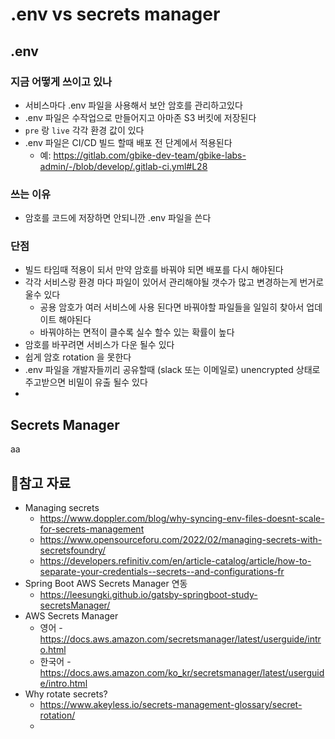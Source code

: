 # .env vs secrets manager

## .env
### 지금 어떻게 쓰이고 있나
- 서비스마다 .env 파일을 사용해서 보안 암호를 관리하고있다
- .env 파일은 수작업으로 만들어지고 아마존 S3 버킷에 저장된다
- `pre` 랑 `live` 각각 환경 값이 있다
- .env 파일은 CI/CD 빌드 할때 배포 전 단계에서 적용된다
  - 예: https://gitlab.com/gbike-dev-team/gbike-labs-admin/-/blob/develop/.gitlab-ci.yml#L28

### 쓰는 이유
- 암호를 코드에 저장하면 안되니깐 .env 파일을 쓴다

### 단점
- 빌드 타임때 적용이 되서 만약 암호를 바꿔야 되면 배포를 다시 해야된다
- 각각 서비스랑 환경 마다 파일이 있어서 관리해야될 갯수가 많고 변경하는게 번거로울수 있다
  - 공용 암호가 여러 서비스에 사용 된다면 바꿔야할 파일들을 일일히 찾아서 업데이트 해야된다
  - 바꿔야하는 면적이 클수록 실수 할수 있는 확률이 높다
- 암호를 바꾸려면 서비스가 다운 될수 있다
- 쉽게 암호 rotation 을 못한다
- .env 파일을 개발자들끼리 공유할때 (slack 또는 이메일로) unencrypted 상태로 주고받으면 비밀이 유출 될수 있다
- 

## Secrets Manager
aa

## 참고 자료
- Managing secrets
  - https://www.doppler.com/blog/why-syncing-env-files-doesnt-scale-for-secrets-management
  - https://www.opensourceforu.com/2022/02/managing-secrets-with-secretsfoundry/
  - https://developers.refinitiv.com/en/article-catalog/article/how-to-separate-your-credentials--secrets--and-configurations-fr
- Spring Boot AWS Secrets Manager 연동
  - https://leesungki.github.io/gatsby-springboot-study-secretsManager/
- AWS Secrets Manager
  - 영어 - https://docs.aws.amazon.com/secretsmanager/latest/userguide/intro.html
  - 한국어 - https://docs.aws.amazon.com/ko_kr/secretsmanager/latest/userguide/intro.html
- Why rotate secrets?
  - https://www.akeyless.io/secrets-management-glossary/secret-rotation/
  - 